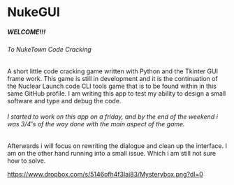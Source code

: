 # NukeGUI

##### WELCOME!!!
###### To NukeTown Code Cracking
A short little code cracking game written with Python and the Tkinter GUI frame work. This game is still in development and it is the continuation of the Nuclear Launch code CLI tools game that is to be found within in this same GitHub profile.  I am writing this app to test my ability to design a small software and type and debug the code. 

###### I started to work on this app on a friday, and by the end of the weekend i was 3/4's of the way done with the main aspect of the game. 

Afterwards i will focus on rewriting the dialogue and clean up the interface. I am on the other hand running into a small issue. Which i am still not sure how to solve. 


https://www.dropbox.com/s/5146ofh4f3laj83/Mysterybox.png?dl=0

